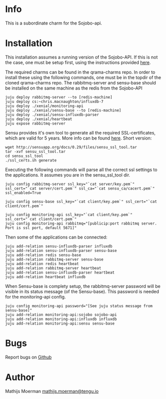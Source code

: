 # Info
This is a subordinate charm for the Sojobo-api.

# Installation
This installation assumes a running version of the Sojobo-API. If this is not the case, one must be setup first, using the instructions provided [here](https://github.com/tengu-team/layer-sojobo).

The required charms can be found in the qrama-charms repo. In order to install these using the following commands, one must be in the topdir of the cloned qrama-charms repo. The rabbitmq-server and sensu-base should be installed on the same machine as the redis from the Sojobo-API
```
juju deploy rabbitmq-server --to [redis-machine]
juju deploy cs:~chris.macnaughton/influxdb-7
juju deploy ./xenial/monitoring-api
juju deploy ./xenial/sensu-base --to [redis-machine]
juju deploy ./xenial/sensu-influxdb-parser
juju deploy ./xenial/heartbeat
juju expose rabbitmq-server
```
Sensu provides it's own tool to generate all the required SSL-certificates, which are valid for 5 years. More info can be found [here](https://sensuapp.org/docs/latest/reference/ssl.html). Short version:
```
wget http://sensuapp.org/docs/0.29/files/sensu_ssl_tool.tar
tar -xvf sensu_ssl_tool.tar
cd sensu_ssl_tool
./ssl_certs.sh generate
```
Executing the following commands will parse all the correct ssl settings to the applications. It assumes you are in the sensu_ssl_tool dir.
```
juju config rabbitmq-server ssl_key="`cat server/key.pem`" ssl_cert="`cat server/cert.pem`" ssl_ca="`cat sensu_ca/cacert.pem`" ssl_enabled=True

juju config sensu-base ssl_key="`cat client/key.pem`" ssl_cert="`cat client/cert.pem`"

juju config monitoring-api ssl_key="`cat client/key.pem`" ssl_cert="`cat client/cert.pem`"
juju config monitoring-api rabbitmq="[publicip:port rabbitmq server. Port is ssl port, default 5671]"
```
Then some of the applications can be connected:
```
juju add-relation sensu-influxdb-parser influxdb
juju add-relation sensu-influxdb-parser sensu-base
juju add-relation redis sensu-base
juju add-relation rabbitmq-server sensu-base
juju add-relation redis heartbeat
juju add-relation rabbitmq-server heartbeat
juju add-relation sensu-influxdb-parser heartbeat
juju add-relation heartbeat influxdb
```
When Sensu-base is complety setup, the rabbitmq-server password will be visible in its status message (of the Sensu-base). This password is needed for the monitoring-api config.
```
juju config monitoring-api password="[See juju status message from sensu-base]"
juju add-relation monitoring-api:sojobo sojobo-api
juju add-relation monitoring-api:influxdb influxdb
juju add-relation monitoring-api:sensu sensu-base
```
# Bugs
Report bugs on [Github](https://github.com/Qrama/monitoring-api/issues)

# Author
Mathijs Moerman <mathijs.moerman@tengu.io>

